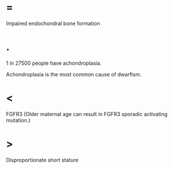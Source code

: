 # =

Impaired endochondral bone formation

# .

1 in 27500 people have achondroplasia.

Achondroplasia is the most common cause of dwarfism.

# <

FGFR3 (Older maternal age can result in FGFR3 sporadic activating mutation.)

# >

Disproportionate short stature
